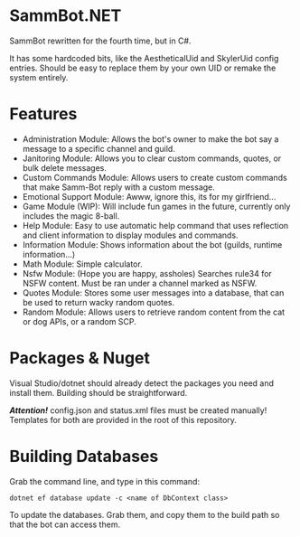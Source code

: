 # SammBot.NET
SammBot rewritten for the fourth time, but in C#.

It has some hardcoded bits, like the AestheticalUid and SkylerUid config entries. Should be easy to replace them by your own UID or remake the system entirely.

# Features
* Administration Module: Allows the bot's owner to make the bot say a message to a specific channel and guild.
* Janitoring Module: Allows you to clear custom commands, quotes, or bulk delete messages.
* Custom Commands Module: Allows users to create custom commands that make Samm-Bot reply with a custom message.
* Emotional Support Module: Awww, ignore this, its for my girlfriend...
* Game Module (WIP): Will include fun games in the future, currently only includes the magic 8-ball.
* Help Module: Easy to use automatic help command that uses reflection and client information to display modules and commands.
* Information Module: Shows information about the bot (guilds, runtime information...)
* Math Module: Simple calculator.
* Nsfw Module: (Hope you are happy, assholes) Searches rule34 for NSFW content. Must be ran under a channel marked as NSFW.
* Quotes Module: Stores some user messages into a database, that can be used to return wacky random quotes.
* Random Module: Allows users to retrieve random content from the cat or dog APIs, or a random SCP.
 
# Packages & Nuget
Visual Studio/dotnet should already detect the packages you need and install them.
Building should be straightforward.

***Attention!*** config.json and status.xml files must be created manually! Templates for both are provided in the root of this repository.

# Building Databases
Grab the command line, and type in this command:

```
dotnet ef database update -c <name of DbContext class>
```

To update the databases. Grab them, and copy them to the build path so that the bot can access them.

